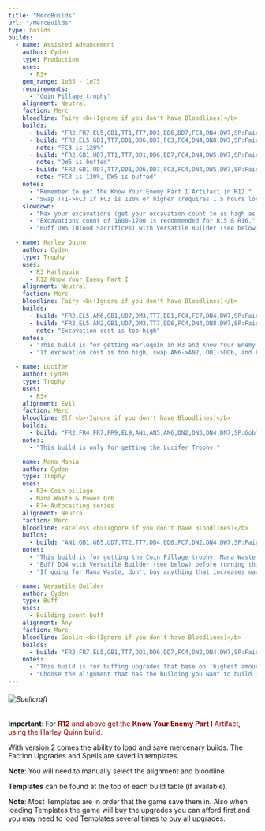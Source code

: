 ```yaml
---
title: "MercBuilds"
url: "/MercBuilds"
type: builds
builds:
  - name: Assisted Advancement
    author: Cyden
    type: Production
    uses:
      - R3+
    gem_range: 1e35 - 1e75
    requirements:
      - "Coin Pillage trophy"
    alignment: Neutral
    faction: Merc
    bloodline: Fairy <b>(Ignore if you don't have Bloodlines)</b>
    builds:
      - build: "FR2,FR7,EL5,GB1,TT1,TT7,DD1,DD6,DD7,FC4,DN4,DW7,SP:Fairy Chanting,SP:God's Hand"
      - build: "FR2,EL5,GB1,TT7,DD1,DD6,DD7,FC3,FC4,DN4,DN8,DW7,SP:Fairy Chanting,SP:God's Hand"
        note: "FC3 is 120%"
      - build: "FR2,GB1,UD7,TT1,TT7,DD1,DD6,DD7,FC4,DN4,DW5,DW7,SP:Fairy Chanting,SP:God's Hand"
        note: "DW5 is buffed"
      - build: "FR2,GB1,UD7,TT7,DD1,DD6,DD7,FC3,FC4,DN4,DW5,DW7,SP:Fairy Chanting,SP:God's Hand"
        note: "FC3 is 120%, DW5 is buffed"
    notes:
      - "Remember to get the Know Your Enemy Part I Artifact in R12."
      - "Swap TT1->FC3 if FC3 is 120% or higher (requires 1.5 hours longest session this R)."
    slowdown:
      - "Max your excavations (get your excavation count to as high as possible): Swap FR7 (or UD7)->DN8."
      - "Excavations count of 1600-1700 is recommended for R15 & R16."
      - "Buff DW5 (Blood Sacrifices) with Versatile Builder (see below), then swap EL5->DW5 and FR7->UD7."

  - name: Harley Quinn
    author: Cyden
    type: Trophy
    uses:
      - R3 Harlequin
      - R12 Know Your Enemy Part I
    alignment: Neutral
    faction: Merc
    bloodline: Fairy <b>(Ignore if you don't have Bloodlines)</b>
    builds:
      - build: "FR2,EL5,AN6,GB1,UD7,DM3,TT7,DD1,FC4,FC7,DN4,DW7,SP:Fairy Chanting,SP:God's Hand"
      - build: "FR2,EL5,AN2,GB1,UD7,DM3,TT7,DD6,FC4,DN4,DN8,DW7,SP:Fairy Chanting,SP:God's Hand"
        note: "Excavation cost is too high"
    notes:
      - "This build is for getting Harlequin in R3 and Know Your Enemy Lore Artifact in R12+"
      - "If excavation cost is too high, swap AN6->AN2, DD1->DD6, and FC7->DN8."

  - name: Lucifer
    author: Cyden
    type: Trophy
    uses:
      - R3+
    alignment: Evil
    faction: Merc
    bloodline: Elf <b>(Ignore if you don't have Bloodlines)</b>
    builds:
      - build: "FR2,FR4,FR7,FR9,EL9,AN1,AN5,AN6,DN2,DN3,DN4,DN7,SP:Goblin's Greed,SP:Fairy Chanting"
    notes:
      - "This build is only for getting the Lucifer Trophy."

  - name: Mana Mania
    author: Cyden
    type: Trophy
    uses:
      - R3+ Coin pillage
      - Mana Waste & Power Orb
      - R7+ Autocasting series
    alignment: Neutral
    faction: Merc
    bloodline: Faceless <b>(Ignore if you don't have Bloodlines)</b>
    builds:
      - build: "AN1,GB1,GB5,UD7,TT2,TT7,DD4,DD6,FC7,DN2,DN4,DW7,SP:Fairy Chanting,SP:Moon Blessing"
    notes:
      - "This build is for getting the Coin Pillage trophy, Mana Waste trophy & excavating Power Orb in R3 and getting Autocasting upgrades in R7+."
      - "Buff DD4 with Versatile Builder (see below) before running this build is recommended."
      - "If going for Mana Waste, don't buy anything that increases max mana aside from Helden Sterben Nicht. This includes DD4, Druid Heritage, Mana Matrix, Premeditation and Ruby Power or Reincarnation power if they increase max mana."

  - name: Versatile Builder
    author: Cyden
    type: Buff
    uses:
      - Building count buff
    alignment: Any
    faction: Merc
    bloodline: Goblin <b>(Ignore if you don't have Bloodlines)</b>
    builds:
      - build: "FR2,FR7,EL5,GB1,TT7,DD1,DD6,DD7,FC4,DN2,DN4,DW7,SP:Fairy Chanting,SP:God's Hand"
    notes:
      - "This build is for buffing upgrades that base on 'highest amount of x building built in this reincarnation' (like DD4: Earthly Bond or DW5: Blood Sacrifices)."
      - "Choose the alignment that has the building you want to build (for example: Evil for DW5, Neutral for DD4)."
---
```


<h6><img src="http://musicfamily.org/realm/realm/Factions/picks/MercenaryTopPage.png" alt="Spellcraft" align="middle"></h6>
<p><b>Important</b>: For <font color=DarkRed><b>R12</b> and above get the <b>Know Your Enemy Part I</b> Artifact, using the Harley Quinn build.</font>
<p>With version 2 comes the ability to load and save mercenary builds. The Faction Upgrades and Spells are saved in templates.</p>
<p><b>Note</b>: You will need to manually select the alignment and bloodline.</p>
<p><b>Templates</b> can be found at the top of each build table (if available).</p>
<p><b>Note</b>: Most Templates are in order that the game save them in. Also when loading Templates the game will buy the upgrades you can afford first and you may need to load Templates several times to buy all upgrades.</p>
